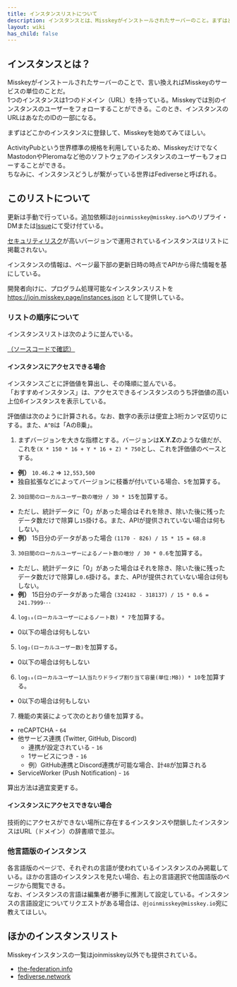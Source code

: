```yaml
---
title: インスタンスリストについて
description: インスタンスとは、Misskeyがインストールされたサーバーのこと。まずはどこかのインスタンスに登録して、Misskeyを始めてみてほしい。
layout: wiki
has_child: false
---
```

## インスタンスとは？
Misskeyがインストールされたサーバーのことで、言い換えればMisskeyのサービスの単位のことだ。  
1つのインスタンスは1つのドメイン（URL）を持っている。Misskeyでは別のインスタンスのユーザーをフォローすることができる。このとき、インスタンスのURLはあなたのIDの一部になる。

まずはどこかのインスタンスに登録して、Misskeyを始めてみてほしい。

ActivityPubという世界標準の規格を利用しているため、MisskeyだけでなくMastodonやPleromaなど他のソフトウェアのインスタンスのユーザーもフォローすることができる。  
ちなみに、インスタンスどうしが繋がっている世界はFediverseと呼ばれる。

## このリストについて
更新は手動で行っている。追加依頼は`@joinmisskey@misskey.io`へのリプライ・DMまたは[Issue](https://github.com/joinmisskey/joinmisskey.github.io/issues/new)にて受け付ている。

[セキュリティリスク](https://github.com/syuilo/misskey/security/advisories)が高いバージョンで運用されているインスタンスはリストに掲載されない。

インスタンスの情報は、ページ最下部の更新日時の時点でAPIから得た情報を基にしている。

開発者向けに、プログラム処理可能なインスタンスリストを https://join.misskey.page/instances.json として提供している。

### リストの順序について
インスタンスリストは次のように並んでいる。

[（ソースコードで確認）](https://github.com/joinmisskey/joinmisskey.github.io/blob/src/scripts/builder/registerer/base.js#L108)

#### インスタンスにアクセスできる場合
インスタンスごとに評価値を算出し、その降順に並んでいる。  
「おすすめインスタンス」は、アクセスできるインスタンスのうち評価値の高い上位6インスタンスを表示している。

評価値は次のように計算される。なお、数字の表示は便宜上3桁カンマ区切りにする。また、`A^B`は「AのB乗」。

1. まずバージョンを大きな指標とする。バージョンは**X.Y.Z**のような値だが、これを`(X * 150 * 16 + Y * 16 + Z) * 750`とし、これを評価値のベースとする。
  * **例）** `10.46.2` => `12,553,500`
  * 独自拡張などによってバージョンに枝番が付いている場合、`5`を加算する。
2. `30日間のローカルユーザー数の増分 / 30 * 15`を加算する。
  * ただし、統計データに「0」があった場合はそれを除き、除いた後に残ったデータ数だけで除算し`15`掛ける。また、APIが提供されていない場合は何もしない。
  * **例）** 15日分のデータがあった場合 `(1170 - 826) / 15 * 15 = 68.8`
3. `30日間のローカルユーザーによるノート数の増分 / 30 * 0.6`を加算する。
  * ただし、統計データに「0」があった場合はそれを除き、除いた後に残ったデータ数だけで除算し`0.6`掛ける。また、APIが提供されていない場合は何もしない。
  * **例）** 15日分のデータがあった場合 `(324182 - 318137) / 15 * 0.6 = 241.7999･･･`
4. `log₁₀(ローカルユーザーによるノート数) * 7`を加算する。
  * 0以下の場合は何もしない
5. `log₂(ローカルユーザー数)`を加算する。
  * 0以下の場合は何もしない
6. `log₁₀(ローカルユーザー1人当たりドライブ割り当て容量(単位:MB)) * 10`を加算する。
  * 0以下の場合は何もしない
7. 機能の実装によって次のとおり値を加算する。
  * reCAPTCHA - `64`
  * 他サービス連携 (Twitter, GitHub, Discord)
      * 連携が設定されている - `16`
      * 1サービスにつき - `16`
      * 例）GitHub連携とDiscord連携が可能な場合、計`48`が加算される
  * ServiceWorker (Push Notification) - `16`

算出方法は適宜変更する。

#### インスタンスにアクセスできない場合
技術的にアクセスができない場所に存在するインスタンスや閉鎖したインスタンスはURL（ドメイン）の辞書順で並ぶ。

### 他言語版のインスタンス
各言語版のページで、それぞれの言語が使われているインスタンスのみ掲載している。ほかの言語のインスタンスを見たい場合、右上の言語選択で他国語版のページから閲覧できる。  
なお、インスタンスの言語は編集者が勝手に推測して設定している。インスタンスの言語設定についてリクエストがある場合は、`@joinmisskey@misskey.io`宛に教えてほしい。

## ほかのインスタンスリスト
Misskeyインスタンスの一覧はjoinmisskey以外でも提供されている。

- [the-federation.info](https://the-federation.info/misskey)
- [fediverse.network](https://fediverse.network/misskey)
